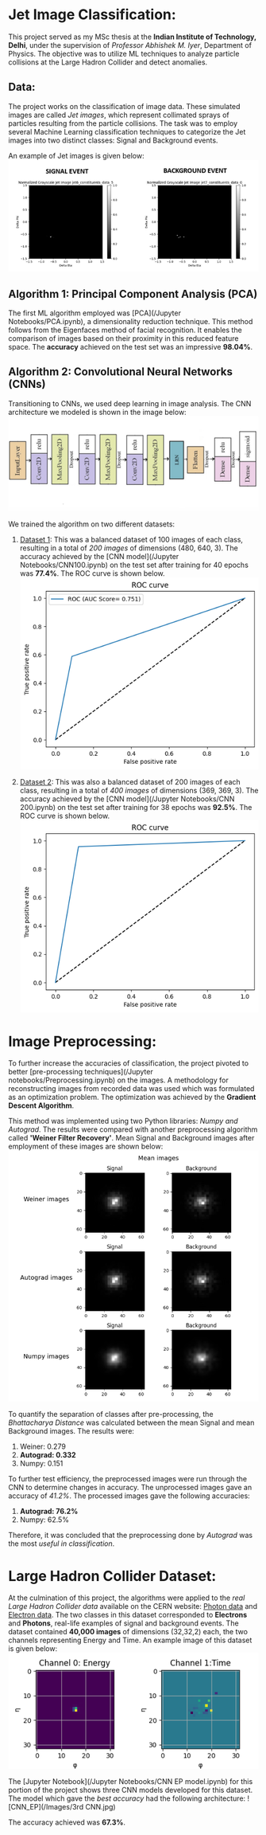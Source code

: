 # Jet Image Classification:

This project served as my MSc thesis at the **Indian Institute of Technology, Delhi**, under the supervision of *Professor Abhishek M. Iyer*, Department of Physics. The objective was to utilize ML techniques to analyze particle collisions at the Large Hadron Collider and detect anomalies.

## Data:
The project works on the classification of image data. These simulated images are called *Jet images*, which represent collimated sprays of particles resulting from the particle collisions. The task was to employ several Machine Learning classification techniques to categorize the Jet images into two distinct classes: Signal and Background events.

An example of Jet images is given below:
![JET](/Images/JET.png)

## Algorithm 1: Principal Component Analysis (PCA)
The first ML algorithm employed was [PCA](/Jupyter Notebooks/PCA.ipynb), a dimensionality reduction technique. This method follows from the Eigenfaces method of facial recognition. It enables the comparison of images based on their proximity in this reduced feature space. The **accuracy** achieved on the test set was an impressive **98.04%**.


## Algorithm 2:  Convolutional Neural Networks (CNNs)
Transitioning to CNNs, we used deep learning in image analysis. The CNN architecture we modeled is shown in the image below:
![CNN](Images/Cnn12.jpg)

We trained the algorithm on two different datasets:

1. [Dataset 1](/Images/Datasets/Dataset_100.zip): This was a balanced dataset of 100 images of each class, resulting in a total of *200 images* of dimensions (480, 640, 3). The accuracy achieved by the [CNN model](/Jupyter Notebooks/CNN100.ipynb) on the test set after training for 40 epochs was **77.4%**. The ROC curve is shown below.
![ROC100](/Images/roc100.png)

2. [Dataset 2](/Images/Datasets/Dataset_200.zip): This was also a balanced dataset of 200 images of each class, resulting in a total of *400 images* of dimensions (369, 369, 3). The accuracy achieved by the [CNN model](/Jupyter Notebooks/CNN 200.ipynb) on the test set after training for 38 epochs was **92.5%**. The ROC curve is shown below.
![ROC200](/Images/roc200.png)


# Image Preprocessing:

To further increase the accuracies of classification, the project pivoted to better [pre-processing techniques](/Jupyter notebooks/Preprocessing.ipynb) on the images. A methodology for reconstructing images from recorded data was used which was formulated as an optimization problem. The optimization was achieved by the **Gradient Descent Algorithm**.

This method was implemented using two Python libraries: *Numpy and Autograd*. The results were compared with another preprocessing algorithm called **'Weiner Filter Recovery'**. Mean Signal and Background images after employment of these images are shown below:
![MeanImages](/Images/ALL.png)

To quantify the separation of classes after pre-processing, the *Bhattacharya Distance* was calculated between the mean Signal and mean Background images. The results were:
1. Weiner: 0.279
2. **Autograd: 0.332**
3. Numpy: 0.151 

To further test efficiency, the preprocessed images were run through the CNN to determine changes in accuracy. The unprocessed images gave an accuracy of *41.2%*. The processed images gave the following accuracies:
1. **Autograd: 76.2%**
2. Numpy:  62.5%

Therefore, it was concluded that the preprocessing done by *Autograd* was the most *useful in classification*.


# Large Hadron Collider Dataset:

At the culmination of this project, the algorithms were applied to the *real Large Hadron Collider data* available on the CERN website: [Photon data](https://cernbox.cern.ch/remote.php/dav/public-files/AtBT8y4MiQYFcgc/SinglePhotonPt50_IMGCROPS_n249k_RHv1.hdf5) and [Electron data](https://cernbox.cern.ch/remote.php/dav/public-files/FbXw3V4XNyYB3oA/SingleElectronPt50_IMGCROPS_n249k_RHv1.hdf5). The two classes in this dataset corresponded to **Electrons** and **Photons**, real-life examples of signal and background events. The dataset contained **40,000 images** of dimensions (32,32,2) each, the two channels representing Energy and Time. An example image of this dataset is given below:
![EnergyTime](/Images/Energy-Time.png)

The [Jupyter Notebook](/Jupyter Notebooks/CNN EP model.ipynb) for this portion of the project shows three CNN models developed for this dataset. The model which gave the *best accuracy* had the following architecture:
![CNN_EP](/Images/3rd CNN.jpg)

The accuracy achieved was **67.3%**.

